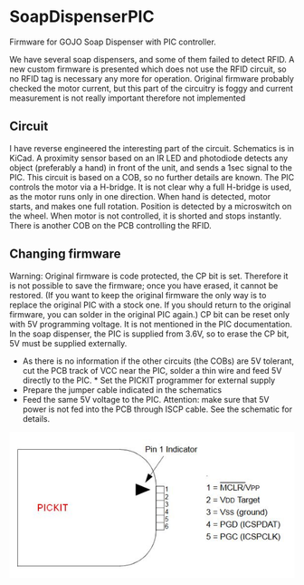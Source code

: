 # SoapDispenserPIC
Firmware for GOJO Soap Dispenser with PIC controller.

We have several soap dispensers, and some of them failed to detect RFID. A new custom firmware is presented which does not use the RFID circuit, so no RFID tag is necessary any more for operation.
Original firmware probably checked the motor current, but this part of the circuitry is foggy and current measurement is not really important therefore not implemented

## Circuit
I have reverse engineered the interesting part of the circuit. Schematics is in KiCad.
A proximity sensor based on an IR LED and photodiode detects any object (preferably a hand) in front of the unit, and sends a 1sec signal to the PIC. This circuit is based on a COB, so no further details are known.
The PIC controls the motor via a H-bridge. It is not clear why a full H-bridge is used, as the motor runs only in one direction. When hand is detected, motor starts, and makes one full rotation. Position is detected by a microswitch on the wheel. When motor is not controlled, it is shorted and stops instantly.
There is another COB on the PCB controlling the RFID.

## Changing firmware
Warning: Original firmware is code protected, the CP bit is set. Therefore it is not possible to save the firmware; once you have erased, it cannot be restored. (If you want to keep the original firmware the only way is to replace the original PIC with a stock one. If you should return to the original firmware, you can solder in the original PIC again.)
CP bit can be reset only with 5V programming voltage. It is not mentioned in the PIC documentation. In the soap dispenser, the PIC is supplied from 3.6V, so to erase the CP bit, 5V must be supplied externally. 
* As there is no information if the other circuits (the COBs) are 5V tolerant, cut the PCB track of VCC near the PIC, solder a thin wire and feed 5V directly to the PIC. * Set the PICKIT programmer for external supply 
* Prepare the jumper cable indicated in the schematics
* Feed the same 5V voltage to the PIC. 
Attention: make sure that 5V power is not fed into the PCB through ISCP cable. See the schematic for details.

![](PICKIT%20pinout.jpg)

